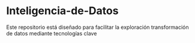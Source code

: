 # Inteligencia-de-Datos
Este repositorio está diseñado para facilitar la exploración transformación de datos mediante tecnologías clave
